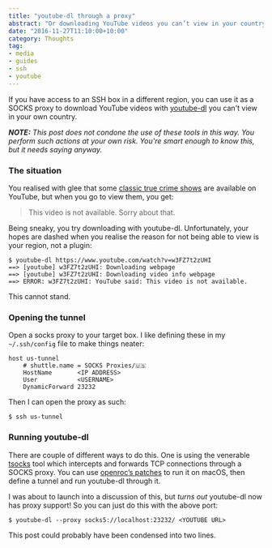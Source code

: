 ```yaml
---
title: "youtube-dl through a proxy"
abstract: "Or downloading YouTube videos you can’t view in your country"
date: "2016-11-27T11:10:00+10:00"
category: Thoughts
tag:
- media
- guides
- ssh
- youtube
---
```

If you have access to an SSH box in a different region, you can use it as a SOCKS proxy to download YouTube videos with [youtube-dl] you can't view in your own country.

<p style="font-style:italic"><strong>NOTE:</strong> This post does not condone the use of these tools in this way. You perform such actions at your own risk. You're smart enough to know this, but it needs saying anyway.</p>

### The situation

You realised with glee that some [classic true crime shows] are available on YouTube, but when you go to view them, you get:

> This video is not available.
> Sorry about that.

Being sneaky, you try downloading with youtube-dl. Unfortunately, your hopes are dashed when you realise the reason for not being able to view is your region, not a plugin:

    $ youtube-dl https://www.youtube.com/watch?v=w3FZ7t2zUHI
    ==> [youtube] w3FZ7t2zUHI: Downloading webpage
    ==> [youtube] w3FZ7t2zUHI: Downloading video info webpage
    ==> ERROR: w3FZ7t2zUHI: YouTube said: This video is not available.

This cannot stand.  

### Opening the tunnel

Open a socks proxy to your target box. I like defining these in my `~/.ssh/config` file to make things neater:

    host us-tunnel
        # shuttle.name = SOCKS Proxies/🇺🇸
        HostName       <IP ADDRESS>
        User           <USERNAME>
        DynamicForward 23232

Then I can open the proxy as such:

    $ ssh us-tunnel


### Running youtube-dl

There are couple of different ways to do this. One is using the venerable [tsocks] tool which intercepts and forwards TCP connections through a SOCKS proxy. You can use [openroc’s patches] to run it on macOS, then define a tunnel and run youtube-dl through it.

I was about to launch into a discussion of this, but *turns out* youtube-dl now has proxy support! So you can just do this with the above port:

    $ youtube-dl --proxy socks5://localhost:23232/ <YOUTUBE URL>

This post could probably have been condensed into two lines.

[youtube-dl]: https://github.com/rg3/youtube-dl
[classic true crime shows]: https://www.youtube.com/channel/UCU4BHh9Dwfd7-I_xTZ5037Q
[tsocks]: http://tsocks.sourceforge.net/
[openroc’s patches]: https://github.com/openroc/tsocks-macosx

